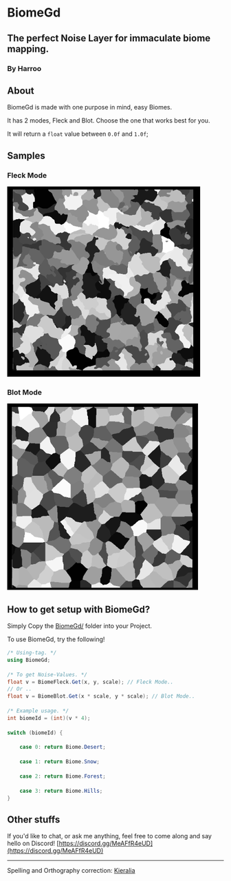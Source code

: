 # BiomeGd
## The perfect Noise Layer for immaculate biome mapping.
### By Harroo

## About

BiomeGd is made with one purpose in mind, easy Biomes.

It has 2 modes, Fleck and Blot. Choose the one that works best for you.

It will return a `float` value between `0.0f` and `1.0f`;

## Samples

### Fleck Mode
![scrot1](https://raw.githubusercontent.com/harroo/BiomeGd/main/Samples/fleck-sample.png)
### Blot Mode
![scrot1](https://raw.githubusercontent.com/harroo/BiomeGd/main/Samples/blot-sample.png)

## How to get setup with BiomeGd?

Simply Copy the [BiomeGd/](https://github.com/harroo/BiomeGd/tree/main/BiomeGd) folder into your Project.

To use BiomeGd, try the following!

```cs
/* Using-tag. */
using BiomeGd;

/* To get Noise-Values. */
float v = BiomeFleck.Get(x, y, scale); // Fleck Mode..
// Or ..
float v = BiomeBlot.Get(x * scale, y * scale); // Blot Mode..

/* Example usage. */
int biomeId = (int)(v * 4);

switch (biomeId) {

    case 0: return Biome.Desert;

    case 1: return Biome.Snow;

    case 2: return Biome.Forest;

    case 3: return Biome.Hills;
}
```


## Other stuffs

If you'd like to chat, or ask me anything, feel free to come along and say hello on Discord!
[https://discord.gg/MeAFfR4eUD](https://discord.gg/MeAFfR4eUD)

---

Spelling and Orthography correction: [Kieralia](https://github.com/kieralia)
